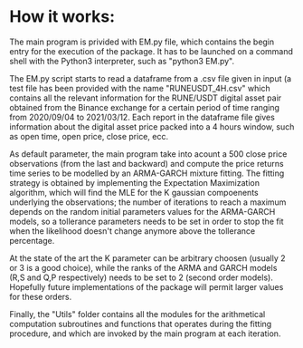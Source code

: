 # How it works:

The main program is privided with EM.py file, which contains the begin entry for the execution of the package.
It has to be launched on a command shell with the Python3 interpreter, such as "python3 EM.py".

The EM.py script starts to read a dataframe from a .csv file given in input (a test file has been provided
with the name "RUNEUSDT_4H.csv" which contains all the relevant information for the RUNE/USDT digital asset 
pair obtained from the Binance exchange for a certain period of time ranging from 2020/09/04 to 2021/03/12.
Each report in the dataframe file gives information about the digital asset price packed into a 4 hours window,
such as open time, open price, close price, ecc.

As default parameter, the main program take into acount a 500 close price observations (from the last and backward)
and compute the price returns time series to be modelled by an ARMA-GARCH mixture fitting.
The fitting strategy is obtained by implementing the Expectation Maximization algorithm, which will find the MLE 
for the K gaussian compoenents underlying the observations; the number of iterations to reach a maximum depends on 
the random initial parameters values for the ARMA-GARCH models, so a tollerance parameters needs to be set in order to 
stop the fit when the likelihood doesn't change anymore above the tollerance percentage.

At the state of the art the K parameter can be arbitrary choosen (usually 2 or 3 is a good choice), while the ranks 
of the ARMA and GARCH models (R,S and Q,P respectively) needs to be set to 2 (second order models).
Hopefully future implementations of the package will permit larger values for these orders.

Finally, the "Utils" folder contains all the modules for the arithmetical computation subroutines and functions that 
operates during the fitting procedure, and which are invoked by the main program at each iteration.

